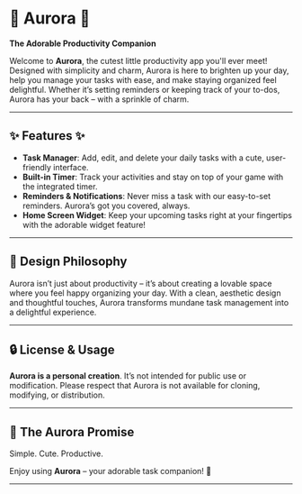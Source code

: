 # 🌸 Aurora 🌸
**The Adorable Productivity Companion**

Welcome to **Aurora**, the cutest little productivity app you'll ever meet! Designed with simplicity and charm, Aurora is here to brighten up your day, help you manage your tasks with ease, and make staying organized feel delightful. Whether it’s setting reminders or keeping track of your to-dos, Aurora has your back – with a sprinkle of charm.

---

## ✨ Features ✨
- **Task Manager**: Add, edit, and delete your daily tasks with a cute, user-friendly interface.
- **Built-in Timer**: Track your activities and stay on top of your game with the integrated timer.
- **Reminders & Notifications**: Never miss a task with our easy-to-set reminders. Aurora’s got you covered, always.
- **Home Screen Widget**: Keep your upcoming tasks right at your fingertips with the adorable widget feature!

---

## 🎨 Design Philosophy
Aurora isn’t just about productivity – it’s about creating a lovable space where you feel happy organizing your day. With a clean, aesthetic design and thoughtful touches, Aurora transforms mundane task management into a delightful experience.

---

## 🔒 License & Usage
**Aurora is a personal creation**. It’s not intended for public use or modification. Please respect that Aurora is not available for cloning, modifying, or distribution.

---

## 🌸 The Aurora Promise
Simple. Cute. Productive.

Enjoy using **Aurora** – your adorable task companion! 🌟

---

